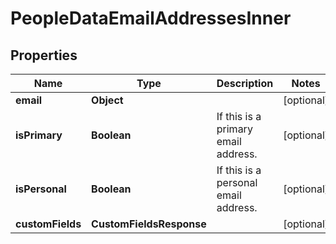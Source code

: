 

# PeopleDataEmailAddressesInner


## Properties

| Name | Type | Description | Notes |
|------------ | ------------- | ------------- | -------------|
|**email** | **Object** |  |  [optional] |
|**isPrimary** | **Boolean** | If this is a primary email address. |  [optional] |
|**isPersonal** | **Boolean** | If this is a personal email address. |  [optional] |
|**customFields** | **CustomFieldsResponse** |  |  [optional] |



